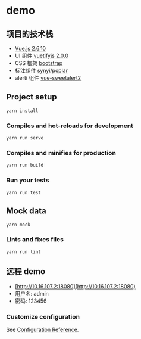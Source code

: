 # demo

## 项目的技术栈
- [Vue.js 2.6.10](https://cn.vuejs.org/v2/guide/installation.html)
- UI 组件 [vuetifyjs 2.0.0](https://vuetifyjs.com/zh-Hans)
- CSS 框架 [bootstrap](https://getbootstrap.com/docs/4.0/getting-started/introduction/)
- 标注组件 [synyi/poplar](https://github.com/synyi/poplar/blob/master/doc/zh.md)
- alerti 组件 [vue-sweetalert2](https://github.com/avil13/vue-sweetalert2)

## Project setup
```
yarn install
```

### Compiles and hot-reloads for development
```
yarn run serve
```

### Compiles and minifies for production
```
yarn run build
```

### Run your tests
```
yarn run test
```

## Mock data
```shell
yarn mock
```

### Lints and fixes files
```
yarn run lint
```


## 远程 demo
- [http://10.16.107.2:18080](http://10.16.107.2:18080)
- 用户名: admin
- 密码: 123456

### Customize configuration
See [Configuration Reference](https://cli.vuejs.org/config/).
